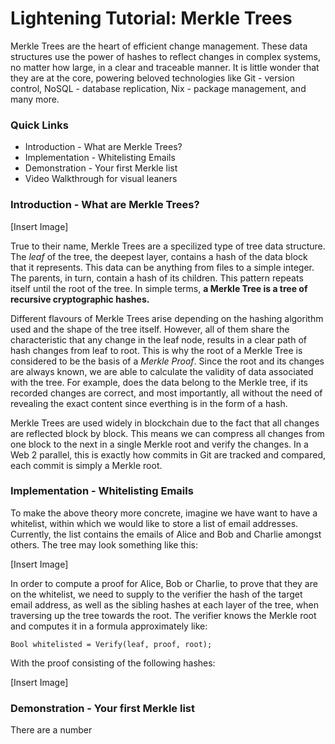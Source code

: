 # Lightening Tutorial: Merkle Trees

Merkle Trees are the heart of efficient change management. These data structures use the power of hashes to reflect changes in complex systems, no matter how large, in a clear and traceable manner. It is little wonder that they are at the core, powering beloved technologies like Git - version control, NoSQL - database replication, Nix - package management, and many more.

### Quick Links

* Introduction - What are Merkle Trees?
* Implementation - Whitelisting Emails
* Demonstration - Your first Merkle list
* Video Walkthrough for visual leaners

### Introduction - What are Merkle Trees?

[Insert Image]

True to their name, Merkle Trees are a specilized type of tree data structure. The *leaf* of the tree, the deepest layer, contains a hash of the data block that it represents. This data can be anything from files to a simple integer. The parents, in turn, contain a hash of its children. This pattern repeats itself until the root of the tree. In simple terms, **a Merkle Tree is a tree of recursive cryptographic hashes.**

Different flavours of Merkle Trees arise depending on the hashing algorithm used and the shape of the tree itself. However, all of them share the characteristic that any change in the leaf node, results in a clear path of hash changes from leaf to root. This is why the root of a Merkle Tree is considered to be the basis of a *Merkle Proof*. Since the root and its changes are always known, we are able to calculate the validity of data associated with the tree. For example, does the data belong to the Merkle tree, if its recorded changes are correct, and most importantly, all without the need of revealing the exact content since everthing is in the form of a hash.

Merkle Trees are used widely in blockchain due to the fact that all changes are reflected block by block. This means we can compress all changes from one block to the next in a single Merkle root and verify the changes. In a Web 2 parallel, this is exactly how commits in Git are tracked and compared, each commit is simply a Merkle root.

### Implementation - Whitelisting Emails

To make the above theory more concrete, imagine we have want to have a whitelist, within which we would like to store a list of email addresses. Currently, the list contains the emails of Alice and Bob and Charlie amongst others. The tree may look something like this:

[Insert Image]

In order to compute a proof for Alice, Bob or Charlie, to prove that they are on the whitelist, we need to supply to the verifier the hash of the target email address, as well as the sibling hashes at each layer of the tree, when traversing up the tree towards the root. The verifier knows the Merkle root and computes it in a formula approximately like:
```
Bool whitelisted = Verify(leaf, proof, root);
```

With the proof consisting of the following hashes:

[Insert Image]

### Demonstration - Your first Merkle list

There are a number